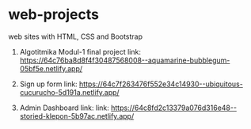 # web-projects

web sites with HTML, CSS and Bootstrap

1. Algotitmika Modul-1 final project
link: https://64c76ba8d8f4f30487568008--aquamarine-bubblegum-05bf5e.netlify.app/

2. Sign up form
link: https://64c7f263476f552e34c14930--ubiquitous-cucurucho-5d191a.netlify.app/

3. Admin Dashboard link: 
link: https://64c8fd2c13379a076d316e48--storied-klepon-5b97ac.netlify.app/